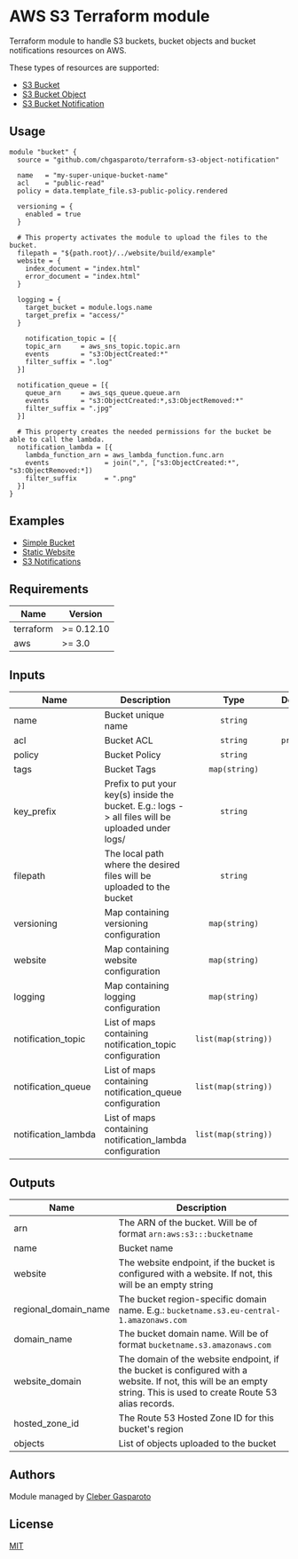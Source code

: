 # AWS S3 Terraform module

Terraform module to handle S3 buckets, bucket objects and bucket notifications resources on AWS.

These types of resources are supported:

* [S3 Bucket](https://registry.terraform.io/providers/hashicorp/aws/latest/docs/resources/s3_bucket)
* [S3 Bucket Object](https://registry.terraform.io/providers/hashicorp/aws/latest/docs/resources/s3_bucket_object)
* [S3 Bucket Notification](https://registry.terraform.io/providers/hashicorp/aws/latest/docs/resources/s3_bucket_notification)

## Usage

```hcl
module "bucket" {
  source = "github.com/chgasparoto/terraform-s3-object-notification"
  
  name   = "my-super-unique-bucket-name"
  acl    = "public-read"
  policy = data.template_file.s3-public-policy.rendered

  versioning = {
    enabled = true
  }

  # This property activates the module to upload the files to the bucket.
  filepath = "${path.root}/../website/build/example"
  website = {
    index_document = "index.html"
    error_document = "index.html"
  }

  logging = {
    target_bucket = module.logs.name
    target_prefix = "access/"
  }

    notification_topic = [{
    topic_arn     = aws_sns_topic.topic.arn
    events        = "s3:ObjectCreated:*"
    filter_suffix = ".log"
  }]

  notification_queue = [{
    queue_arn     = aws_sqs_queue.queue.arn
    events        = "s3:ObjectCreated:*,s3:ObjectRemoved:*"
    filter_suffix = ".jpg"
  }]

  # This property creates the needed permissions for the bucket be able to call the lambda.
  notification_lambda = [{
    lambda_function_arn = aws_lambda_function.func.arn
    events              = join(",", ["s3:ObjectCreated:*", "s3:ObjectRemoved:*])
    filter_suffix       = ".png"
  }]
}
```

## Examples

- [Simple Bucket](examples/simple-bucket)
- [Static Website](examples/static-website)
- [S3 Notifications](examples/s3-notifications)

## Requirements

| Name | Version |
|------|---------|
| terraform | >= 0.12.10 |
| aws | >= 3.0 |

## Inputs

| Name | Description | Type | Default | Required |
|------|-------------|:----:|:-----:|:-----:|
|name|Bucket unique name|`string`|`null`| ✅ |
|acl|Bucket ACL|`string`|`private`|  |
|policy|Bucket Policy|`string`||  |
|tags|Bucket Tags|`map(string)`|`{}`|  |
|key_prefix|Prefix to put your key(s) inside the bucket. E.g.: logs -> all files will be uploaded under logs/|`string`||  |
|filepath|The local path where the desired files will be uploaded to the bucket|`string`||  |
|versioning|Map containing versioning configuration|`map(string)`|`{}`|  |
|website|Map containing website configuration|`map(string)`|`{}`|  |
|logging|Map containing logging configuration|`map(string)`|`{}`|  |
|notification_topic|List of maps containing notification_topic configuration|`list(map(string))`|`[{}]`|  |
|notification_queue|List of maps containing notification_queue configuration|`list(map(string))`|`[{}]`|  |
|notification_lambda|List of maps containing notification_lambda configuration|`list(map(string))`|`[{}]`|  |

## Outputs

| Name | Description |
|------|-------------|
|arn|The ARN of the bucket. Will be of format `arn:aws:s3:::bucketname`|
|name|Bucket name|
|website|The website endpoint, if the bucket is configured with a website. If not, this will be an empty string|
|regional_domain_name|The bucket region-specific domain name. E.g.: `bucketname.s3.eu-central-1.amazonaws.com`|
|domain_name|The bucket domain name. Will be of format `bucketname.s3.amazonaws.com`|
|website_domain|The domain of the website endpoint, if the bucket is configured with a website. If not, this will be an empty string. This is used to create Route 53 alias records.|
|hosted_zone_id|The Route 53 Hosted Zone ID for this bucket's region|
|objects|List of objects uploaded to the bucket|

## Authors

Module managed by [Cleber Gasparoto](https://github.com/chgasparoto)

## License
[MIT](LICENSE)